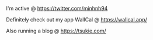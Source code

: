 I'm active @ https://twitter.com/minhnh94

Definitely check out my app WallCal @ https://wallcal.app/

Also running a blog @ https://tsukie.com/
